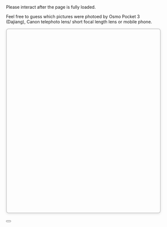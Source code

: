 Please interact after the page is fully loaded.

Feel free to guess which pictures were photoed by Osmo Pocket 3 (Dajiang), Canon telephoto lens/ short focal length lens or mobile phone.

<!-- contents/map.md -->
<div class="content-width">
  <!-- 返回全国地图按钮 -->
  <button id="backChinaBtn" class="btn btn-secondary btn-sm mb-2" style="display: none;">
    ← Back
  </button>

  <!-- 地图容器 -->
  <div id="map-container"
       style="width:100%; height:600px;
              border:2px solid #ccc; border-radius:8px;
              box-shadow:0 2px 8px rgba(0,0,0,0.1); position:relative;">
  </div>
</div>

<!-- 城市照片 Modal -->
<div class="modal fade" id="cityGalleryModal" tabindex="-1" aria-labelledby="cityGalleryModalLabel" aria-hidden="true">
  <div class="modal-dialog modal-lg modal-dialog-centered">
    <div class="modal-content">
      <div class="modal-header">
        <h5 class="modal-title" id="cityGalleryModalLabel"></h5>
        <button type="button" class="btn-close" data-bs-dismiss="modal" aria-label="关闭"></button>
      </div>
      <div class="modal-body" id="cityGalleryBody" style="text-align:center;"></div>
    </div>
  </div>
</div>
